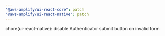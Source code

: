 ```yaml
---
"@aws-amplify/ui-react-core": patch
"@aws-amplify/ui-react-native": patch
---
```


chore(ui-react-native): disable Authenticator submit button on invalid form
